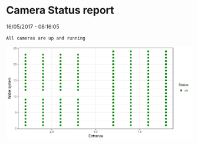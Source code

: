 Camera Status report
================
16/05/2017 - 08:16:05

    All cameras are up and running

![](camreport_files/figure-markdown_github/unnamed-chunk-2-1.png)
